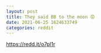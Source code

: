 ```yaml
--- 
layout: post 
title: They said BB to the moon 😡 
date: 2021-06-25 1624633749 
categories: reddit 
--- 
```

https://redd.it/o7pl1r